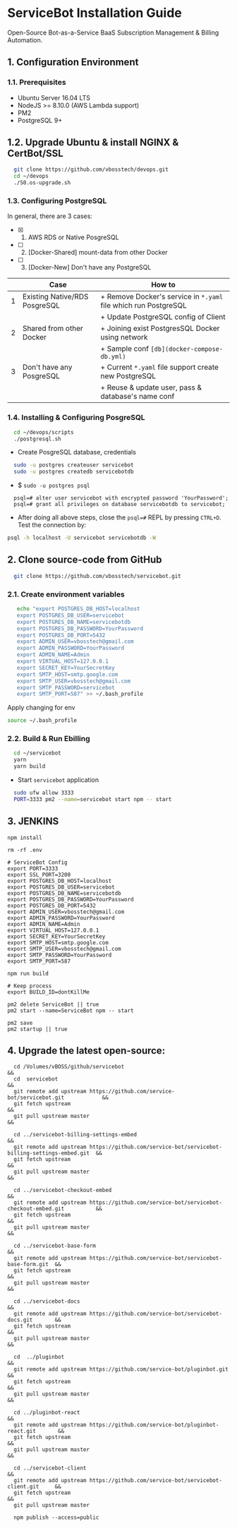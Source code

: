 # ServiceBot Installation Guide
Open-Source Bot-as-a-Service BaaS Subscription Management & Billing Automation.

## 1. Configuration Environment

### 1.1. Prerequisites
- Ubuntu Server 16.04 LTS
- NodeJS >= 8.10.0 (AWS Lambda support)
- PM2
- PostgreSQL 9+

## 1.2. Upgrade Ubuntu & install NGINX & CertBot/SSL

```bash
  git clone https://github.com/vbosstech/devops.git
  cd ~/devops
  ./S0.os-upgrade.sh
```

### 1.3. Configuring PostgreSQL

In general, there are 3 cases:

+ [x] 1. AWS RDS or Native PosgreSQL
+ [ ] 2. [Docker-Shared] mount-data from other Docker
+ [ ] 3. [Docker-New] Don't have any PostgreSQL

|   	| Case                               	| How to                                                      	|
|---	|------------------------------------	|-------------------------------------------------------------	|
| 1 	| Existing Native/RDS PosgreSQL   	    | + Remove Docker's service in `*.yaml` file which run PostgreSQL 	|
|   	|                                    	| + Update PostgreSQL config of Client                        	|
| 2 	| Shared from other Docker             | + Joining exist PostgresSQL Docker using network            	|
|   	|                                    	| + Sample conf `[db](docker-compose-db.yml)`                   |
| 3 	| Don't have any PosgreSQL            	| + Current `*.yaml` file support create new PostgreSQL           	|
|   	|                                    	| + Reuse & update user, pass & database's name conf          	|


### 1.4. Installing & Configuring PosgreSQL

```bash
  cd ~/devops/scripts
  ./postgresql.sh
```

- Create PosgreSQL database, credentials

```bash
  sudo -u postgres createuser servicebot
  sudo -u postgres createdb servicebotdb
```  

- $ `sudo -u postgres psql`
 
```
  psql=# alter user servicebot with encrypted password 'YourPassword';
  psql=# grant all privileges on database servicebotdb to servicebot;
```

- After doing all above steps, close the `psql=#` REPL by pressing `CTRL+D`. Test the connection by:

```bash
psql -h localhost -U servicebot servicebotdb -W
```

## 2. Clone source-code from GitHub

```bash
  git clone https://github.com/vbosstech/servicebot.git
```

### 2.1. Create environment variables

```bash
   echo "export POSTGRES_DB_HOST=localhost            
   export POSTGRES_DB_USER=servicebot                 
   export POSTGRES_DB_NAME=servicebotdb               
   export POSTGRES_DB_PASSWORD=YourPassword              
   export POSTGRES_DB_PORT=5432                       
   export ADMIN_USER=vbosstech@gmail.com               
   export ADMIN_PASSWORD=YourPassword                    
   export ADMIN_NAME=Admin                            
   export VIRTUAL_HOST=127.0.0.1                      
   export SECRET_KEY=YourSecretKey 
   export SMTP_HOST=smtp.google.com                    
   export SMTP_USER=vbosstech@gmail.com                
   export SMTP_PASSWORD=servicebot                    
   export SMTP_PORT=587" >> ~/.bash_profile
```

Apply changing for env
```bash
source ~/.bash_profile
```

### 2.2. Build & Run Ebilling

```bash
  cd ~/servicebot
  yarn
  yarn build
```

- Start `servicebot` application

```bash
  sudo ufw allow 3333
  PORT=3333 pm2 --name=servicebot start npm -- start 
```

## 3. JENKINS

```
npm install

rm -rf .env

# ServiceBot Config
export PORT=3333
export SSL_PORT=3200
export POSTGRES_DB_HOST=localhost            
export POSTGRES_DB_USER=servicebot                 
export POSTGRES_DB_NAME=servicebotdb               
export POSTGRES_DB_PASSWORD=YourPassword              
export POSTGRES_DB_PORT=5432                       
export ADMIN_USER=vbosstech@gmail.com               
export ADMIN_PASSWORD=YourPassword                    
export ADMIN_NAME=Admin                            
export VIRTUAL_HOST=127.0.0.1                      
export SECRET_KEY=YourSecretKey 
export SMTP_HOST=smtp.google.com                    
export SMTP_USER=vbosstech@gmail.com                
export SMTP_PASSWORD=YourPassword                    
export SMTP_PORT=587

npm run build

# Keep process
export BUILD_ID=dontKillMe

pm2 delete ServiceBot || true
pm2 start --name=ServiceBot npm -- start

pm2 save
pm2 startup || true
```

## 4. Upgrade the latest open-source:

```
  cd /Volumes/vBOSS/github/servicebot                                              &&
  cd  servicebot                                                                   &&
  git remote add upstream https://github.com/service-bot/servicebot.git            &&
  git fetch upstream                                                               &&
  git pull upstream master                                                         && 
  
  cd ../servicebot-billing-settings-embed                                                       &&
  git remote add upstream https://github.com/service-bot/servicebot-billing-settings-embed.git  &&
  git fetch upstream                                                                            &&
  git pull upstream master                                                                      &&

  cd ../servicebot-checkout-embed                                                               &&
  git remote add upstream https://github.com/service-bot/servicebot-checkout-embed.git          &&
  git fetch upstream                                                                            &&
  git pull upstream master                                                                      &&

  cd ../servicebot-base-form                                                       &&
  git remote add upstream https://github.com/service-bot/servicebot-base-form.git  &&
  git fetch upstream                                                               &&
  git pull upstream master                                                         &&

  cd ../servicebot-docs                                                            &&
  git remote add upstream https://github.com/service-bot/servicebot-docs.git       &&
  git fetch upstream                                                               &&
  git pull upstream master                                                         &&

  cd  ../pluginbot                                                                 &&
  git remote add upstream https://github.com/service-bot/pluginbot.git             &&
  git fetch upstream                                                               &&
  git pull upstream master                                                         &&

  cd ../pluginbot-react                                                            &&
  git remote add upstream https://github.com/service-bot/pluginbot-react.git       &&
  git fetch upstream                                                               &&
  git pull upstream master                                                         &&
  
  cd ../servicebot-client                                                          &&
  git remote add upstream https://github.com/service-bot/servicebot-client.git     &&
  git fetch upstream                                                               &&
  git pull upstream master      
  
  npm publish --access=public                                     
```